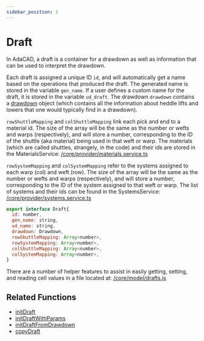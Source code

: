 ```yaml
---
sidebar_position: 1
---
```

# Draft
In AdaCAD, a draft is a container for  a drawdown as well as information that can be used to interpret the drawdown. 

Each draft is assigned a unique ID `id`, and will automatically get a name based on the operations that produced the draft. The generated name is stored in the variable `gen_name`. If a user defines a custom name for the draft, it is stored in the variable `ud_draft`. The drawdown `drawdown` contains a [drawdown](../drawdown/) object (which contains all the information about heddle lifts and lowers that one would typically find in a drawdown). 

`rowShuttleMapping` and `colShuttleMapping` link each pick and end to a material id. The size of the array will be the same as the number or wefts and warps (respectively), and will store a number, corresponding to the ID of the shuttle (aka material) being used in that weft or warp. The materials (which are called shuttles, strangely, in the code) and their ids are stored in the MaterialsService: [/core/provider/materials.service.ts](https://github.com/UnstableDesign/AdaCAD/blob/main/src/app/core/provider/materials.service.ts)

`rowSystemMapping` and `colSystemMapping` refer to the systems assigned to each warp (col) and weft (row). The size of the array will be the same as the number or wefts and warps (respectively), and will store a number, corresponding to the ID of the system assigned to that weft or warp. The  list of systems and their ids can be found in the SystemsService: [/core/provider/systems.service.ts](https://github.com/UnstableDesign/AdaCAD/blob/main/src/app/core/provider/systems.service.ts)




```jsx title="src/app/core/model/datatypes.js"
export interface Draft{
  id: number,
  gen_name: string,
  ud_name: string,
  drawdown: Drawdown,
  rowShuttleMapping: Array<number>,
  rowSystemMapping: Array<number>,
  colShuttleMapping: Array<number>,
  colSystemMapping: Array<number>,
}

```

There are a number of helper features to assist in easily getting, setting, and reading cell values in a file located at: [/core/model/drafts.js](https://github.com/UnstableDesign/AdaCAD/blob/main/src/app/core/model/drafts.ts)


## Related Functions

- [initDraft](initDraft)
- [initDraftWithParams](initDraftWithParams)
- [initDraftFromDrawdown](initDraftFromDrawdown)
- [copyDraft](copyDraft)